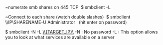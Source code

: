~numerate smb shares on 445 TCP 
$ smbclient -L <IP> 

~Connect to each share (watch double slashes) 
$ smbclient \\\\IP\\SHARENAME-U Administrator   (hit enter on password) 

$ smbclient -N -L [\\\\{TARGET_IP}\\](file:///\\\\{TARGET_IP}\\)
-N : No password -L : This option allows you to look at what services are available on a server